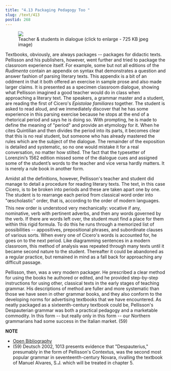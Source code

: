 ```yaml
---
title: "4.13 Packaging Pedagogy Too "
slug: /text/413
postid: 268
---
```

<p style="text-align: center;">

<figure class="mkdn-figure">
    <div onClick="createLightbox('/images_full/4.00_Chapter_Four/HFS_087.01.jpg','Teacher &amp; students in dialogue (click to enlarge - 725 KB jpeg image)')" class="mkdn-image-link" id="lbimage">
    <img class="mkdn-image" src="/images_full/4.00_Chapter_Four/HFS_087.01.jpg" />
    <figcaption class="mkdn-figcaption">Teacher &amp; students in dialogue (click to enlarge - 725 KB jpeg image)</figcaption>
    </div>
</figure>

Textbooks, obviously, are always packages -- packages for didactic texts. Pellisson and his publishers, however, went further and tried to package the classroom experience itself. For example, some but not all editions of the *Rudimenta* contain an appendix on syntax that demonstrates a question and answer fashion of parsing literary texts. This appendix is a bit of an oddment in that it both offered an exercise in sample prose and also made larger claims. It is presented as a specimen classroom dialogue, showing what Pellisson imagined a good teacher would do in class when approaching a literary text. The speakers, a grammar master and a student, are reading the first of Cicero's *Epistolae familiares* together. The student is asked to read aloud, and we immediately discover that he has some experience in this parsing exercise because he stops at the end of a rhetorical period and says he is doing so. With prompting, he is made to define the meaning of "period" and provide an etymology for it. When he cites Quintilian and then divides the period into its parts, it becomes clear that this is no real student, but someone who has already mastered the rules which are the subject of the dialogue. The remainder of the exposition is detailed and systematic, so no one would mistake it for a real conversation, no matter how stilted. The fact that the typesetter of Lorenzini’s 1562 edition missed some of the dialogue cues and assigned some of the student’s words to the teacher and vice versa hardly matters. It is merely a rule book in another form.

Amidst all the definitions, however, Pellisson's teacher and student did manage to detail a procedure for reading literary texts. The text, in this case Cicero, is to be broken into periods and these are taken apart one by one. The student is to rearrange each period from classical word order into "œscholastic" order, that is, according to the order of modern languages. This new order is understood very mechanically: vocative if any, nominative, verb with pertinent adverbs, and then any words governed by the verb. If there are words left over, the student must find a place for them within this rigid formula. To do this he runs through a memorized list of possibilities -- appositives, prepositional phrases, and subordinate clauses of various sorts. When every one of Cicero's words is accounted for, he goes on to the next period. Like diagramming sentences in a modern classroom, this method of analysis was repeated through many texts until it became second nature to the student. Thereafter it could be abandoned as a regular practice, but remained in mind as a fall back for approaching any difficult passage.

Pellisson, then, was a very modern packager. He prescribed a clear method for using the books he authored or edited, and he provided step-by-step instructions for using other, classical texts in the early stages of teaching grammar. His descriptions of method are fuller and more systematic than those we have seen in other grammar books, and they also conform to the developing norms for advertising textbooks that we have encountered. As neatly packaged as a sixteenth-century textbook could be, Pellisson's Despauterian grammar was both a practical pedagogy and a marketable commodity. In this form -- but really only in this form -- our Northern grammarians had some success in the Italian market. (59)

**NOTE**
* [Open Bibliography](/bibliography.pdf)
* (59) Deutsch 2002, 1013 presents evidence that "Despauterius," presumably in the form of Pellisson's Contextus, was the second most popular grammar in seventeenth-century Novara, rivalling the textbook of Manuel Alvares, S.J. which will be treated in chapter 5.
